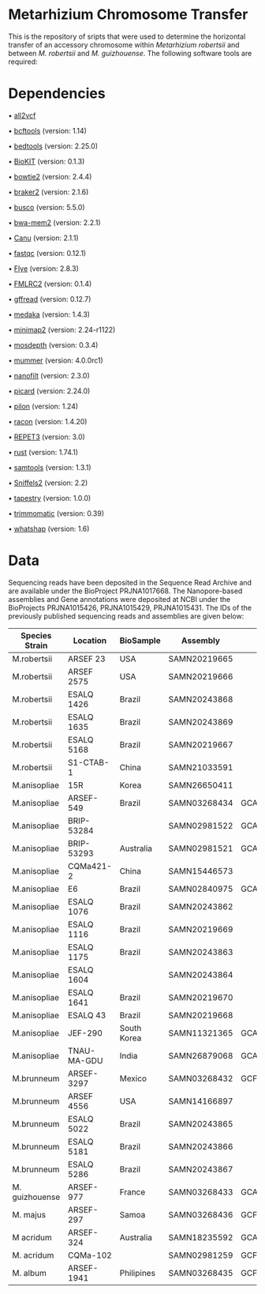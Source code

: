 # Metarhizium Chromosome Transfer

This is the repository of sripts that were used to determine the horizontal transfer of an accessory chromosome within _Metarhizium robertsii_ and between _M. robertsii_ and _M. guizhouense_. 
The following software tools are required:

# Dependencies

•	[all2vcf]( https://github.com/MatteoSchiavinato/all2vcf)  

•	[bcftools]( https://samtools.github.io/bcftools/bcftools.html)	(version: 1.14) 

•	[bedtools](https://github.com/arq5x/bedtools2)	(version: 2.25.0)

•	[BioKIT]( https://jlsteenwyk.com/BioKIT/)	(version: 0.1.3)

•	[bowtie2]( https://github.com/BenLangmead/bowtie2)	(version: 2.4.4)

•	[braker2]( https://github.com/Gaius-Augustus/BRAKER)	(version: 2.1.6)

•	[busco]( https://busco.ezlab.org/)	(version: 5.5.0)

•	[bwa-mem2]( https://github.com/bwa-mem2/bwa-mem2)	(version: 2.2.1)

•	[Canu]( https://canu.readthedocs.io/en/latest/)	(version: 2.1.1)

•	[fastqc]( https://github.com/s-andrews/FastQC)	(version: 0.12.1)

•	[Flye]( https://github.com/fenderglass/Flye)	(version: 2.8.3)

•	[FMLRC2]( https://github.com/HudsonAlpha/fmlrc2)	(version: 0.1.4)

•	[gffread]( https://github.com/gpertea/gffread)	(version: 0.12.7)

•	[medaka]( https://github.com/nanoporetech/medaka)	(version: 1.4.3)

•	[minimap2]( https://github.com/lh3/minimap2)	(version: 2.24-r1122)

•	[mosdepth]( https://github.com/brentp/mosdepth)	(version: 0.3.4)

•	[mummer]( https://github.com/mummer4/mummer)	(version: 4.0.0rc1)

•	[nanofilt]( https://github.com/wdecoster/nanofilt)	(version: 2.3.0)

•	[picard]( https://github.com/wdecoster/nanofilt)	(version: 2.24.0)

•	[pilon]( https://github.com/broadinstitute/pilon/wiki)	(version: 1.24)

•	[racon]( https://github.com/broadinstitute/pilon/wiki)	(version: 1.4.20)

•	[REPET3]( https://urgi.versailles.inra.fr/Tools/REPET)	(version: 3.0)

•	[rust]( https://www.rust-lang.org/learn)	(version: 1.74.1)

•	[samtools]( https://www.htslib.org/)	(version: 1.3.1)

•	[Sniffels2](https://github.com/fritzsedlazeck/Sniffles)	(version: 2.2)

•	[tapestry]( https://github.com/johnomics/tapestry)	(version: 1.0.0)

•	[trimmomatic]( http://www.usadellab.org/cms/?page=trimmomatic)	(version: 0.39)

•	[whatshap](https://github.com/whatshap/whatshap)	(version: 1.6)


# Data

Sequencing reads have been deposited in the Sequence Read Archive and are available under the BioProject PRJNA1017668. The Nanopore-based assemblies and Gene annotations were deposited at NCBI under the BioProjects PRJNA1015426, PRJNA1015429, PRJNA1015431. 
The IDs of the previously published sequencing reads and assemblies are given below:


| Species	Strain |	Location	| BioSample |	Assembly | Accession | Sequencing run |
|----------------|------------|-----------|----------|-----------|----------------|
| M.robertsii	| ARSEF 23	| USA	| SAMN20219665	| 	| SRR15182435 |
| M.robertsii	| ARSEF 2575	| USA	| SAMN20219666	| 	| SRR15182434 |
| M.robertsii	| ESALQ 1426	| Brazil	| SAMN20243868	| 	| SRR15182431 |
| M.robertsii	| ESALQ 1635	| Brazil	| SAMN20243869	| 	| SRR15182430 |
| M.robertsii	| ESALQ 5168	| Brazil	| SAMN20219667	| 	| SRR15182429 |
| M.robertsii	| S1-CTAB-1	| China	| SAMN21033591	| 	| SRR15665281 |
| M.anisopliae	| 15R	| Korea	| SAMN26650411	| 	| SRR18320042 |
| M.anisopliae	| ARSEF-549	| Brazil	| SAMN03268434	| GCA_000814975.1	|  |
| M.anisopliae	| BRIP-53284	| 	| SAMN02981522	| GCA_000426985.1	|  |
| M.anisopliae	| BRIP-53293	| Australia	| SAMN02981521	| GCA_000426965.1	|  |
| M.anisopliae	| CQMa421-2	| China	| SAMN15446573	| 	| SRR12224770 |
| M.anisopliae	| E6	| Brazil	| SAMN02840975	| GCA_000739145.1	|  |
| M.anisopliae	| ESALQ 1076	| Brazil	| SAMN20243862	| 	| SRR15182425 |
| M.anisopliae	| ESALQ 1116	| Brazil	| SAMN20219669	| 	| SRR15182427 |
| M.anisopliae	| ESALQ 1175	| Brazil	| SAMN20243863	| 	| SRR15182424 |
| M.anisopliae	| ESALQ 1604	| 	| SAMN20243864	| 	| SRR15182423 |
| M.anisopliae	| ESALQ 1641	| Brazil	| SAMN20219670	| 	| SRR15182426 |
| M.anisopliae	| ESALQ 43	| Brazil	| SAMN20219668	| 	| SRR15182428 |
| M.anisopliae	| JEF-290	| South Korea	| SAMN11321365	| GCA_013305495.1	|  |
| M.anisopliae	| TNAU-MA-GDU	| India	| SAMN26879068	| GCA_023212845.1	|  |
| M.brunneum	| ARSEF-3297	| Mexico	| SAMN03268432	| GCF_000814965.1	|  |
| M.brunneum	| ARSEF 4556	| USA	| SAMN14166897	| 	| SRR11149706 |
| M.brunneum	| ESALQ 5022	| Brazil	| SAMN20243865	| 	| SRR15182422 |
| M.brunneum	| ESALQ 5181	| Brazil	| SAMN20243866	| 	| SRR15182433 |
| M.brunneum	| ESALQ 5286	| Brazil	| SAMN20243867	| 	| SRR15182432 |
| M. guizhouense	| ARSEF-977	| France	| SAMN03268433	| GCA_000814955.1	|  |
| M. majus	| ARSEF-297	| Samoa	| SAMN03268436	| GCF_000814945.1	|  |
| M acridum	| ARSEF-324	| Australia	| SAMN18235592	| GCA_019434415.1	|  |
| M. acridum	| CQMa-102	| 	| SAMN02981259	| GCF_000187405.1	|  |
| M. album	| ARSEF-1941	| Philipines	| SAMN03268435	| GCF_000804445.1	|  |



